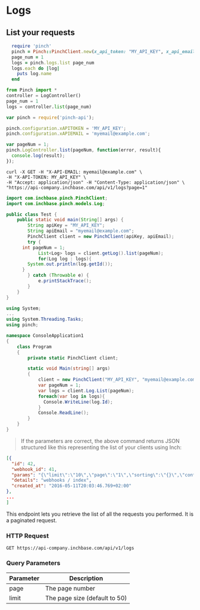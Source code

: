 # Logs

## List your requests

````ruby
  require 'pinch'
  pinch = Pinch::PinchClient.new(x_api_token: "MY_API_KEY", x_api_email: "myemail@example.com")
  page_num = 1
  logs = pinch.logs.list page_num
  logs.each do |log|
    puts log.name
  end
````

````python
from Pinch import *
controller = LogController()
page_num = 1
logs = controller.list(page_num)
````

````javascript
var pinch = require('pinch-api');

pinch.configuration.xAPITOKEN = 'MY_API_KEY';
pinch.configuration.xAPIEMAIL = 'myemail@example.com';

var pageNum = 1;
pinch.LogController.list(pageNum, function(error, result){
  console.log(result);
});
````

```shell
curl -X GET -H "X-API-EMAIL: myemail@example.com" \
-H "X-API-TOKEN: MY_API_KEY" \
-H "Accept: application/json" -H "Content-Type: application/json" \
"https://api-company.inchbase.com/api/v1/logs?page=1"
```

```java
import com.inchbase.pinch.PinchClient;
import com.inchbase.pinch.models.Log;

public class Test {
	public static void main(String[] args) {
		String apiKey = "MY_API_KEY";
		String apiEmail = "myemail@example.com";
		PinchClient client = new PinchClient(apiKey, apiEmail);
		try {
      int pageNum = 1;
			List<Log> logs = client.getLog().list(pageNum);
			for(Log log : logs){
        System.out.println(log.getId());
      }
		} catch (Throwable e) {
			e.printStackTrace();
		}
	}
}
```

```csharp
using System;
...
using System.Threading.Tasks;
using pinch;

namespace ConsoleApplication1
{
    class Program
    {
        private static PinchClient client;

        static void Main(string[] args)
        {
            client = new PinchClient("MY_API_KEY", "myemail@example.com");
            var pageNum = 1;
            var logs = client.Log.List(pageNum);
            foreach(var log in logs){
              Console.WriteLine(log.Id);
            }
            Console.ReadLine();
        }
    }
}
```

> If the parameters are correct, the above command returns JSON structured like this representing the list of your clients using Inch:

````json
[{
  "id": 42,
  "webhook_id": 41,
  "params": "{\"limit\":\"10\",\"page\":\"1\",\"sorting\":\"{}\",\"controller\":\"api/v1/webhooks\",\"action\":\"index\"}",
  "details": "webhooks / index",
  "created_at": "2016-05-11T20:03:46.769+02:00"
},
...
]
````

This endpoint lets you retrieve the list of all the requests you performed. It is a paginated request.

### HTTP Request

`GET https://api-company.inchbase.com/api/v1/logs`

### Query Parameters

Parameter | Description
--------- | -----------
page | The page number
limit | The page size (default to 50)